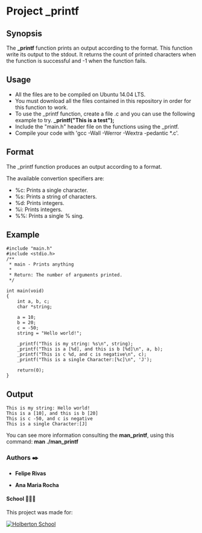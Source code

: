 # Project _printf

## Synopsis
The **_printf** function prints an output according to the format. This function write its output to the stdout.
It returns the count of printed characters when the function is successful and -1 when the function fails.

## Usage
+ All the files are to be compiled on Ubuntu 14.04 LTS.
+ You must download all the files contained in this repository in order for this function to work.
+ To use the _printf function, create a file .c and you can use the following example to try.
**_printf("This is a test");**
+ Include the "main.h" header file on the functions using the _printf.
+ Compile your code with 'gcc -Wall -Werror -Wextra -pedantic *.c'.

## Format
The _printf function produces an output according to a format.

The available convertion specifiers are:
+ %c: Prints a single character.
+ %s: Prints a string of characters.
+ %d: Prints integers.
+ %i: Prints integers.
+ %%: Prints a single % sing.

## Example

```
#include "main.h"
#include <stdio.h>
/**
 * main - Prints anything
 *
 * Return: The number of arguments printed.
 */

int main(void)
{
	int a, b, c;
	char *string;

	a = 10;
	b = 20;
	c = -50;
	string = "Hello world!";

	_printf("This is my string: %s\n", string);
	_printf("This is a [%d], and this is b [%d]\n", a, b);
	_printf("This is c %d, and c is negative\n", c);
	_printf("This is a single Character:[%c]\n", 'J');

	return(0);
}
```

## Output

```
This is my string: Hello world!
This is a [10], and this is b [20]
This is c -50, and c is negative
This is a single Character:[J]
```

You can see more information consulting the **man_printf**, using this command:
**man ./man_printf**

### Authors :black_nib:

* __Felipe Rivas__

* __Ana Maria Rocha__

#### School 👨‍💻🚀

This project was made for:

<p aling="center">
<a href="https://www.holbertonschool.com" target="_blank">
<img src="http://www.holbertonschool.com/holberton-logo.png" alt="Holberton School"  /></a>
</p>
